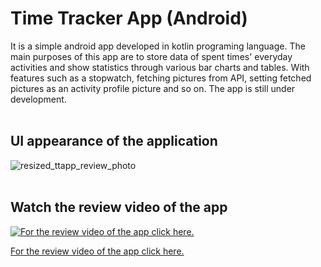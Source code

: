 # Time Tracker App (Android)
It is a simple android app developed in kotlin programing language.
The main purposes of this app are to store data of spent times' everyday activities and show statistics through various bar charts and tables. With features such as a stopwatch, fetching pictures from API, setting fetched pictures as an activity profile picture and so on. The app is still under development.
<br/>
<br/>
## UI appearance of the application
![resized_ttapp_review_photo](https://user-images.githubusercontent.com/69598879/153773378-cb78361a-f53c-45b4-bacd-8e26ecfabb56.png)
<br/>
<br/>
## Watch the review video of the app
[![For the review video of the app click here.](https://i9.ytimg.com/vi/nUp18eeZDR0/mq2.jpg?sqp=CIS1qZAG&rs=AOn4CLCDsdiVfyzvDlOc2xgSRkYP1eKFEg)](https://youtu.be/nUp18eeZDR0)

[For the review video of the app click here.](https://youtu.be/nUp18eeZDR0)


